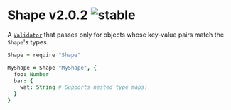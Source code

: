 
# Shape v2.0.2 ![stable](https://img.shields.io/badge/stability-stable-4EBA0F.svg?style=flat)

A [`Validator`](https://github.com/aleclarson/Validator) that passes only for objects whose key-value pairs match the `Shape`'s types.

```coffee
Shape = require "Shape"

MyShape = Shape "MyShape", {
  foo: Number
  bar: {
    wat: String # Supports nested type maps!
  }
}
```
